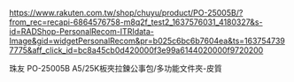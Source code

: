 
https://www.rakuten.com.tw/shop/chuyu/product/PO-25005B/?from_rec=recapi-6864576758-m8q2f_test2_1637576031_4180327&s-id=RADShop-PersonalRecom-ITRIdata-Image&gid=widgetPersonalRecom&pr=b025c6bc6b7604ea&ts=1637547397775&aff_click_id=bc8a45cb0d420000f3e99a6144020000f9720200

珠友 PO-25005B A5/25K板夾拉鍊公事包/多功能文件夾-皮質
